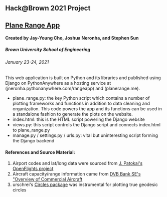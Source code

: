 ## Hack@Brown 2021 Project
## [Plane Range App](http://jneronha.pythonanywhere.com/rangeapp)

#### Created by Jay-Young Cho, Joshua Neronha, and Stephen Sun
##### Brown University School of Engineering
###### January 23-24, 2021

This web application is built on Python and its libraries and published using Django on PythonAnywhere as a hosting service at (jneronha.pythonanywhere.com/rangeapp) and (planerange.me).

* plane_range.py: the key Python script which contains a number of plotting frameworks and functions in addition to data cleaning and organization. This code powers the app and its functions can be used in a standalone fashion to generate the plots on the website.
* index.html: this is the HTML script powering the Django website
* views.py: this script controls the Django script and connects index.html to plane_range.py
* manage.py / settings.py / urls.py: vital but uninteresting script forming the Django backend


#### References and Source Material:
1. Airport codes and lat/long data were sourced from [J. Patokal's OpenFlights project](https://raw.githubusercontent.com/jpatokal/openflights/master/data/airports.dat)
2. Aircraft capacity/range information came from [DVB Bank SE's "Overview of Commercial Aircraft](https://www.dvbbank.com/~/media/Files/D/dvbbank-corp/aviation/dvb-overview-of-commercial-aircraft-2018-2019.pdf)
3. urschrei's [Circles package](https://github.com/urschrei/Circles) was instrumental for plotting true geodesic circles


